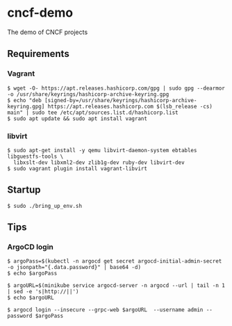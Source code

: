 # cncf-demo
The demo of CNCF projects



## Requirements

### Vagrant

```
$ wget -O- https://apt.releases.hashicorp.com/gpg | sudo gpg --dearmor -o /usr/share/keyrings/hashicorp-archive-keyring.gpg
$ echo "deb [signed-by=/usr/share/keyrings/hashicorp-archive-keyring.gpg] https://apt.releases.hashicorp.com $(lsb_release -cs) main" | sudo tee /etc/apt/sources.list.d/hashicorp.list
$ sudo apt update && sudo apt install vagrant
```

### libvirt

```
$ sudo apt-get install -y qemu libvirt-daemon-system ebtables libguestfs-tools \
  libxslt-dev libxml2-dev zlib1g-dev ruby-dev libvirt-dev
$ sudo vagrant plugin install vagrant-libvirt
```


## Startup


```
$ sudo ./bring_up_env.sh
```


## Tips

### ArgoCD login

```
$ argoPass=$(kubectl -n argocd get secret argocd-initial-admin-secret -o jsonpath="{.data.password}" | base64 -d)
$ echo $argoPass

$ argoURL=$(minikube service argocd-server -n argocd --url | tail -n 1 | sed -e 's|http://||')
$ echo $argoURL

$ argocd login --insecure --grpc-web $argoURL  --username admin --password $argoPass
```
